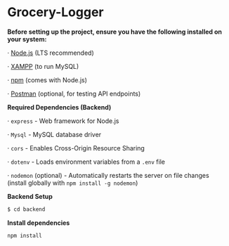 # Grocery-Logger

**Before setting up the project, ensure you have the following installed on your system:**

· [Node.js](https://nodejs.org/en) (LTS recommended)

· [XAMPP](https://www.apachefriends.org) (to run MySQL)

· [npm](https://www.npmjs.com) (comes with Node.js)

· [Postman](https://www.postman.com) (optional, for testing API endpoints)

**Required Dependencies (Backend)**

· `express` - Web framework for Node.js

· `Mysql` - MySQL database driver

· `cors` - Enables Cross-Origin Resource Sharing

· `dotenv` - Loads environment variables from a `.env` file

· `nodemon` (optional) - Automatically restarts the server on file changes (install globally with `npm install -g nodemon`)

**Backend Setup**

```sh
$ cd backend
```

**Install dependencies**

```sh
npm install
```
